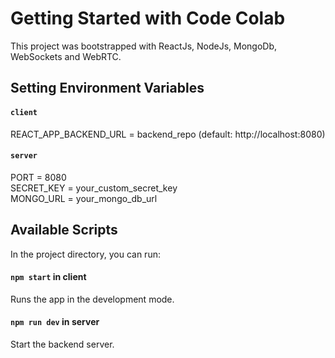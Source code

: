 # Getting Started with Code Colab

This project was bootstrapped with ReactJs, NodeJs, MongoDb, WebSockets and WebRTC.

## Setting Environment Variables

#### `client`

REACT_APP_BACKEND_URL = backend_repo (default: http://localhost:8080)

#### `server`

PORT = 8080  
SECRET_KEY = your_custom_secret_key  
MONGO_URL = your_mongo_db_url

## Available Scripts

In the project directory, you can run:

#### `npm start` in client

Runs the app in the development mode.

#### `npm run dev` in server

Start the backend server.